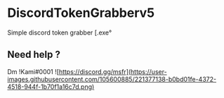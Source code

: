 # DiscordTokenGrabberv5
Simple discord token grabber [.exe°
## Need help ?
Dm !Kami#0001
![https://discord.gg/msfr](https://user-images.githubusercontent.com/105600885/221377138-b0bd01fe-4372-4518-944f-1b70f1a16c7d.png)
